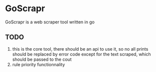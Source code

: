 # GoScrapr
GoScrapr is a web scraper tool written in go

## TODO
1. this is the core tool, there should be an api to use it, so no all prints should be replaced by error code except for the text scraped, which should be passed to the cout
2. rule priority functionnality

